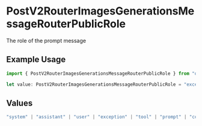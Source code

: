 # PostV2RouterImagesGenerationsMessageRouterPublicRole

The role of the prompt message

## Example Usage

```typescript
import { PostV2RouterImagesGenerationsMessageRouterPublicRole } from "orq-poc-typescript/models/operations";

let value: PostV2RouterImagesGenerationsMessageRouterPublicRole = "exception";
```

## Values

```typescript
"system" | "assistant" | "user" | "exception" | "tool" | "prompt" | "correction" | "expected_output"
```